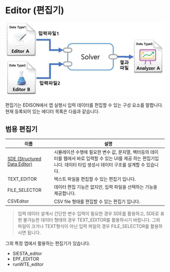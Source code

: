 
# Editor (편집기)

![사이언스 앱 실행 시나리오](../../asset/image/03/image02_execution_scenario.png)

편집기는 EDISON에서 앱 실행시 입력 데이터를 편집할 수 있는 구성 요소를 말합니다. 현재 등록되어 있는 에디터 목록은 다음과 같습니다.

## 범용 편집기
|이름|설명|
|--|--|
|[SDE (Structured Data Editor)](./01_SDE.md)| 시뮬레이션 수행에 필요한 변수 값, 문자열, 벡터등의 데이터를 웹에서 바로 입력할 수 있는 UI를 제공 하는 편집기입니다. 데이터 타입 생성시 데이터 구조를 설계할 수 있습니다. |
|TEXT_EDITOR| 텍스트 파일을 편집할 수 있는 편집기 입니다.|
|FILE_SELECTOR| 데이터 편집 기능은 없지만, 입력 파일을 선택하는 기능을 제공합니다.|
|CSVEditor|CSV file 형태를 편집할 수 있는 편집기 입니다.|

> 입력 데이터 설계시 간단한 변수 입력이 필요한 경우 SDE를 활용하고, SDE로 표현 불가능한 데이터 형태의 경우 TEXT_EDITOR를 활용하시기 바랍니다. 그외 파일이 크거나 TEXT형식이 아닌 입력 파일의 경우 FILE_SELECTOR를 활용하시면 됩니다.

그외 특정 앱에서 활용하는 편집기가 있습니다.
- SIESTA_editor
- EPF_EDITOR
- runWTE_editor
